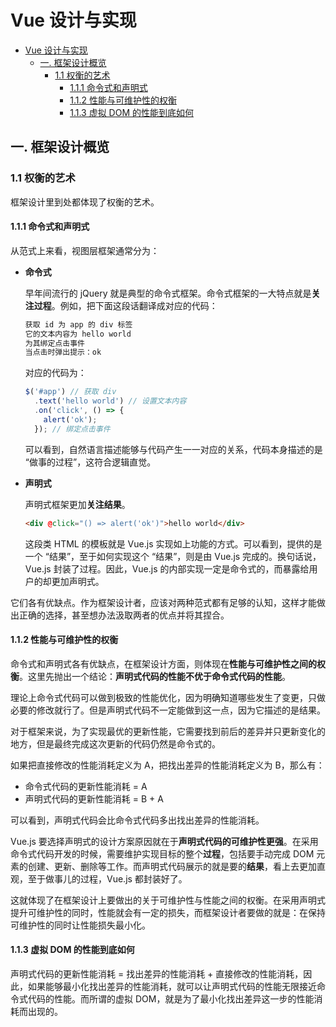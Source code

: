 # Vue 设计与实现

<!-- @import "[TOC]" {cmd="toc" depthFrom=1 depthTo=6 orderedList=false} -->

<!-- code_chunk_output -->

- [Vue 设计与实现](#-vue-设计与实现)
  - [一. 框架设计概览](#-一-框架设计概览)
    - [1.1 权衡的艺术](#-11-权衡的艺术)
      - [1.1.1 命令式和声明式](#-111-命令式和声明式)
      - [1.1.2 性能与可维护性的权衡](#-112-性能与可维护性的权衡)
      - [1.1.3 虚拟 DOM 的性能到底如何](#-113-虚拟-dom-的性能到底如何)

<!-- /code_chunk_output -->

## 一. 框架设计概览

### 1.1 权衡的艺术

框架设计里到处都体现了权衡的艺术。

#### 1.1.1 命令式和声明式

从范式上来看，视图层框架通常分为：

- **命令式**

  早年间流行的 jQuery 就是典型的命令式框架。命令式框架的一大特点就是**关注过程**。例如，把下面这段话翻译成对应的代码：

  ```txt
  获取 id 为 app 的 div 标签
  它的文本内容为 hello world
  为其绑定点击事件
  当点击时弹出提示：ok
  ```

  对应的代码为：

  ```js
  $('#app') // 获取 div
    .text('hello world') // 设置文本内容
    .on('click', () => {
      alert('ok');
    }); // 绑定点击事件
  ```

  可以看到，自然语言描述能够与代码产生一一对应的关系，代码本身描述的是 “做事的过程”，这符合逻辑直觉。

- **声明式**

  声明式框架更加**关注结果**。

  ```html
  <div @click="() => alert('ok')">hello world</div>
  ```

  这段类 HTML 的模板就是 Vue.js 实现如上功能的方式。可以看到，提供的是一个 “结果”，至于如何实现这个 “结果”，则是由 Vue.js 完成的。换句话说，Vue.js 封装了过程。因此，Vue.js 的内部实现一定是命令式的，而暴露给用户的却更加声明式。

它们各有优缺点。作为框架设计者，应该对两种范式都有足够的认知，这样才能做出正确的选择，甚至想办法汲取两者的优点并将其捏合。

#### 1.1.2 性能与可维护性的权衡

命令式和声明式各有优缺点，在框架设计方面，则体现在**性能与可维护性之间的权衡**。这里先抛出一个结论：**声明式代码的性能不优于命令式代码的性能**。

理论上命令式代码可以做到极致的性能优化，因为明确知道哪些发生了变更，只做必要的修改就行了。但是声明式代码不一定能做到这一点，因为它描述的是结果。

对于框架来说，为了实现最优的更新性能，它需要找到前后的差异并只更新变化的地方，但是最终完成这次更新的代码仍然是命令式的。

如果把直接修改的性能消耗定义为 A，把找出差异的性能消耗定义为 B，那么有：

- 命令式代码的更新性能消耗 = A
- 声明式代码的更新性能消耗 = B + A

可以看到，声明式代码会比命令式代码多出找出差异的性能消耗。

Vue.js 要选择声明式的设计方案原因就在于**声明式代码的可维护性更强**。在采用命令式代码开发的时候，需要维护实现目标的整个**过程**，包括要手动完成 DOM 元素的创建、更新、删除等工作。而声明式代码展示的就是要的**结果**，看上去更加直观，至于做事儿的过程，Vue.js 都封装好了。

这就体现了在框架设计上要做出的关于可维护性与性能之间的权衡。在采用声明式提升可维护性的同时，性能就会有一定的损失，而框架设计者要做的就是：在保持可维护性的同时让性能损失最小化。

#### 1.1.3 虚拟 DOM 的性能到底如何

声明式代码的更新性能消耗 = 找出差异的性能消耗 + 直接修改的性能消耗，因此，如果能够最小化找出差异的性能消耗，就可以让声明式代码的性能无限接近命令式代码的性能。而所谓的虚拟 DOM，就是为了最小化找出差异这一步的性能消耗而出现的。
